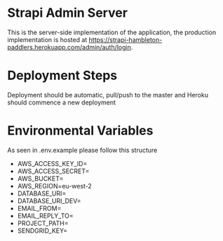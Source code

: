 # Strapi Admin Server

This is the server-side implementation of the application, the production implementation is hosted at https://strapi-hambleton-paddlers.herokuapp.com/admin/auth/login.

# Deployment Steps

Deployment should be automatic, pull/push to the master and Heroku should commence a new deployment

# Environmental Variables

As seen in .env.example please follow this structure

- AWS_ACCESS_KEY_ID=
- AWS_ACCESS_SECRET=
- AWS_BUCKET=
- AWS_REGION=eu-west-2
- DATABASE_URI=
- DATABASE_URI_DEV=
- EMAIL_FROM=
- EMAIL_REPLY_TO=
- PROJECT_PATH=
- SENDGRID_KEY=
